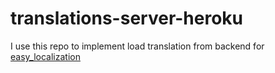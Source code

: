 # translations-server-heroku

I use this repo to implement load translation from backend for [easy_localization](https://github.com/aissat/easy_localization) 
